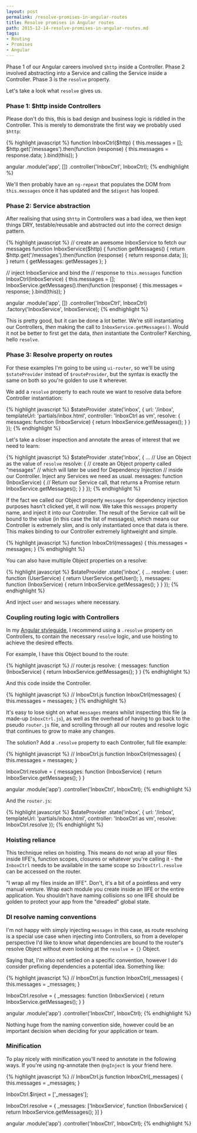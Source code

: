 ```yaml
---
layout: post
permalink: /resolve-promises-in-angular-routes
title: Resolve promises in Angular routes
path: 2015-12-14-resolve-promises-in-angular-routes.md
tags:
- Routing
- Promises
- Angular
---
```


Phase 1 of our Angular careers involved `$http` inside a Controller. Phase 2 involved abstracting into a Service and calling the Service inside a Controller. Phase 3 is the `resolve` property.

Let's take a look what `resolve` gives us.

### Phase 1: $http inside Controllers

Please don't do this, this is bad design and business logic is riddled in the Controller. This is merely to demonstrate the first way we probably used `$http`:

{% highlight javascript %}
function InboxCtrl($http) {
  this.messages = [];
  $http.get('/messages').then(function (response) {
    this.messages = response.data;
  }.bind(this));
}

angular
  .module('app', [])
  .controller('InboxCtrl', InboxCtrl);
{% endhighlight %}

We'll then probably have an `ng-repeat` that populates the DOM from `this.messages` once it has updated and the `$digest` has looped.

### Phase 2: Service abstraction

After realising that using `$http` in Controllers was a bad idea, we then kept things DRY, testable/reusable and abstracted out into the correct design pattern.

{% highlight javascript %}
// create an awesome InboxService to fetch our messages
function InboxService($http) {
  function getMessages() {
    return $http.get('/messages').then(function (response) {
      return response.data;
    });
  }
  return {
    getMessages: getMessages
  };
}

// inject InboxService and bind the 
// response to `this.messages`
function InboxCtrl(InboxService) {
  this.messages = [];
  InboxService.getMessages().then(function (response) {
    this.messages = response;
  }.bind(this));
}

angular
  .module('app', [])
  .controller('InboxCtrl', InboxCtrl)
  .factory('InboxService', InboxService);
{% endhighlight %}

This is pretty good, but it can be done a lot better. We're still instantiating our Controllers, _then_ making the call to `InboxService.getMessages()`. Would it not be better to first get the data, _then_ instantiate the Controller? Kerching, hello `resolve`.

### Phase 3: Resolve property on routes

For these examples I'm going to be using `ui-router`, so we'll be using `$stateProvider` instead of `$routeProvider`, but the syntax is exactly the same on both so you're golden to use it wherever.

We add a `resolve` property to each route we want to resolve data before Controller instantiation:

{% highlight javascript %}
$stateProvider
  .state('inbox', {
    url: '/inbox',
    templateUrl: 'partials/inbox.html',
    controller: 'InboxCtrl as vm',
    resolve: {
      messages: function (InboxService) {
        return InboxService.getMessages();
      }
    }
  });
{% endhighlight %}

Let's take a closer inspection and annotate the areas of interest that we need to learn:

{% highlight javascript %}
$stateProvider
  .state('inbox', {
    ...
    // Use an Object as the value of `resolve`
    resolve: {
      // create an Object property called "messages"
      // which will later be used for Dependency Injection
      // inside our Controller. Inject any Services we need as usual.
      messages: function (InboxService) {
        // Return our Service call, that returns a Promise
        return InboxService.getMessages();
      }
    }
  });
{% endhighlight %}

If the fact we called our Object property `messages` for dependency injection purposes hasn't clicked yet, it will now. We take this `messages` property name, and inject it into our Controller. The result of the Service call will be bound to the value (in this case the list of messages), which means our Controller is extremely slim, and is only instantiated once that data is there. This makes binding to our Controller extremely lightweight and simple.

{% highlight javascript %}
function InboxCtrl(messages) {
  this.messages = messages;
}
{% endhighlight %}

You can also have multiple Object properties on a resolve:

{% highlight javascript %}
$stateProvider
  .state('inbox', {
    ...
    resolve: {
      user: function (UserService) {
        return UserService.getUser();
      },
      messages: function (InboxService) {
        return InboxService.getMessages();
      }
    }
  });
{% endhighlight %}

And inject `user` and `messages` where necessary.

### Coupling routing logic with Controllers

In my [Angular styleguide](https://github.com/toddmotto/angularjs-styleguide#routing-resolves), I recommend using a `.resolve` property on Controllers, to contain the necessary `resolve` logic, and use hoisting to achieve the desired effects.

For example, I have this Object bound to the route:

{% highlight javascript %}
// router.js
resolve: {
  messages: function (InboxService) {
    return InboxService.getMessages();
  }
}
{% endhighlight %}

And this code inside the Controller.

{% highlight javascript %}
// InboxCtrl.js
function InboxCtrl(messages) {
  this.messages = messages;
}
{% endhighlight %}

It's easy to lose sight on what `messages` means whilst inspecting this file (a made-up `InboxCtrl.js`), as well as the overhead of having to go back to the pseudo `router.js` file, and scrolling through all our routes and resolve logic that continues to grow to make any changes.

The solution? Add a `.resolve` property to each Controller, full file example:

{% highlight javascript %}
// InboxCtrl.js
function InboxCtrl(messages) {
  this.messages = messages;
}

InboxCtrl.resolve = {
  messages: function (InboxService) {
    return InboxService.getMessages();
  }
}

angular
  .module('app')
  .controller('InboxCtrl', InboxCtrl);
{% endhighlight %}

And the `router.js`:

{% highlight javascript %}
$stateProvider
  .state('inbox', {
    url: '/inbox',
    templateUrl: 'partials/inbox.html',
    controller: 'InboxCtrl as vm',
    resolve: InboxCtrl.resolve
  });
{% endhighlight %}

### Hoisting reliance

This technique relies on hoisting. This means do not wrap all your files inside IIFE's, function scopes, closures or whatever you're calling it - the `InboxCtrl` needs to be available in the same scope so `InboxCtrl.resolve` can be accessed on the router.

"I wrap all my files inside an IIFE". Don't, it's a bit of a pointless and very manual venture. Wrap each module you create inside an IIFE or the entire application. You shouldn't have naming collisions so one IIFE should be golden to protect your app from the "dreaded" global state.

### DI resolve naming conventions

I'm not happy with simply injecting `messages` in this case, as route resolving is a special use case when injecting into Controllers, so from a developer perspective I'd like to know what dependencies are bound to the router's resolve Object without even looking at the `resolve = {}` Object.

Saying that, I'm also not settled on a specific convention, however I do consider prefixing dependencies a potential idea. Something like:

{% highlight javascript %}
// InboxCtrl.js
function InboxCtrl(_messages) {
  this.messages = _messages;
}

InboxCtrl.resolve = {
  _messages: function (InboxService) {
    return InboxService.getMessages();
  }
}

angular
  .module('app')
  .controller('InboxCtrl', InboxCtrl);
{% endhighlight %}

Nothing huge from the naming convention side, however could be an important decision when deciding for your application or team.

### Minification

To play nicely with minification you'll need to annotate in the following ways. If you're using ng-annotate then `@ngInject` is your friend here.

{% highlight javascript %}
// InboxCtrl.js
function InboxCtrl(_messages) {
  this.messages = _messages;
}

InboxCtrl.$inject = ['_messages'];

InboxCtrl.resolve = {
  _messages: ['InboxService', function (InboxService) {
    return InboxService.getMessages();
  }]
}

angular
  .module('app')
  .controller('InboxCtrl', InboxCtrl);
{% endhighlight %}
